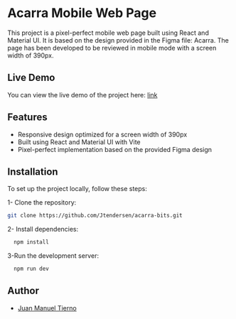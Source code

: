 # Acarra Mobile Web Page

This project is a pixel-perfect mobile web page built using React and Material UI. It is based on the design provided in the Figma file: Acarra. The page has been developed to be reviewed in mobile mode with a screen width of 390px.

## Live Demo

You can view the live demo of the project here: [link](http://railway)

## Features

- Responsive design optimized for a screen width of 390px
- Built using React and Material UI with Vite
- Pixel-perfect implementation based on the provided Figma design

## Installation

To set up the project locally, follow these steps:

1- Clone the repository:

```bash
git clone https://github.com/Jtendersen/acarra-bits.git
```

2- Install dependencies:

```bash
  npm install
```

3-Run the development server:

```bash
  npm run dev
```

## Author

- [Juan Manuel Tierno](https://www.linkedin.com/in/juanmanueltierno-developer/)
